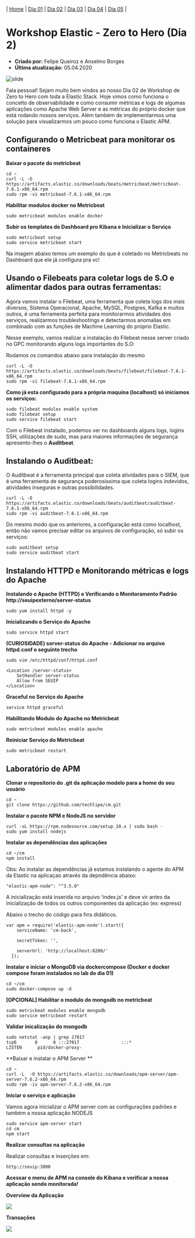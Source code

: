 | [Home](https://techlipe.github.io/Workshop-Zero-To-Hero) | [Dia 01](https://techlipe.github.io/Workshop-Zero-To-Hero/dia01-configuracoes) | [Dia 02](https://techlipe.github.io/Workshop-Zero-To-Hero/dia02-observabilidade) | [Dia 03](https://techlipe.github.io/Workshop-Zero-To-Hero/dia03-elasticsearch) | [Dia 04](https://techlipe.github.io/Workshop-Zero-To-Hero/dia04-logstash) | [Dia 05](https://techlipe.github.io/Workshop-Zero-To-Hero/dia05-kibana) | 

# Workshop Elastic - Zero to Hero (Dia 2)
* **Criado por:** Felipe Queiroz e Anselmo Borges <br>
* **Última atualização:** 05.04.2020

![slide](https://github.com/AnselmoBorges/zerotohero/blob/master/Slide1.jpg)

Fala pessoal! Sejam muito bem vindos ao nosso Dia 02 de Workshop de Zero to Hero com toda a Elastic Stack. Hoje vimos como funciona o conceito de observabilidade e como consumir métricas e logs de algumas aplicações como Apache Web Server e as métricas do próprio docker que está rodando nossos serviços. Além também de implementarmos uma solução para visualizarmos um pouco como funciona o Elastic APM.


## Configurando o Metricbeat para monitorar os containeres
**Baixar o pacote do metricbeat**
```
cd ~
curl -L -O https://artifacts.elastic.co/downloads/beats/metricbeat/metricbeat-7.6.1-x86_64.rpm
sudo rpm -vi metricbeat-7.6.1-x86_64.rpm
```

**Habilitar modulos docker no Metricbeat**
```
sudo metricbeat modules enable docker
```

**Subir os templates de Dashboard pro Kibana e Inicializar o Serviço**
```
sudo metricbeat setup
sudo service metricbeat start
```
Na imagem abaixo temos um exemplo do que é coletado no Metricbeats no Dashboard que ele já configura pra vc!


## Usando o Filebeats para coletar logs de S.O e alimentar dados para outras ferramentas:
Agora vamos instalar o Filebeat, uma ferramenta que coleta logs dos mais diversos, Sistema Operacional, Apache, MySQL, Postgres, Kafka e muitos outros, é uma ferramenta perfeita para monitorarmos atividades dos serviços, realizarmos troubleshootings e detectarmos anomalias em combinado com as funções de Machine Learning do próprio Elastic.

Nesse exemplo, vamos realizar a instalação do Filebeat nesse server criado no GPC monitorando alguns logs importantes do S.O:

Rodamos os comandos abaixo para instalação do mesmo
```
curl -L -O https://artifacts.elastic.co/downloads/beats/filebeat/filebeat-7.6.1-x86_64.rpm
sudo rpm -vi filebeat-7.6.1-x86_64.rpm
```
**Como já esta configurado para a própria maquina (localhost) só iniciamos os serviços:**
```
sudo filebeat modules enable system
sudo filebeat setup
sudo service filebeat start
```
Com o Filebeat instalado, podemos ver no dashboards alguns logs, logins SSH, utilizações de sudo, mas para maiores informações de segurança apresento-lhes o **Auditbeat**.

## Instalando o Auditbeat:
O Auditbeat é a ferramenta principal que coleta atividades para o SIEM, que é uma ferramenta de segurança poderosissima que coleta logins indevidos, atividades inseguras e outras possibilidades.

```
curl -L -O https://artifacts.elastic.co/downloads/beats/auditbeat/auditbeat-7.6.1-x86_64.rpm
sudo rpm -vi auditbeat-7.6.1-x86_64.rpm
```

Do mesmo modo que os anteriores, a configuração está como localhost, então não vamos precisar editar os arquivos de configuração, só subir os serviços:
```
sudo auditbeat setup
sudo service auditbeat start
```

## Instalando HTTPD e Monitorando métricas e logs do Apache
**Instalando o Apache (HTTPD) e Verificando o Monitoramento Padrão http://seuipexterno/server-status**
```
sudo yum install httpd -y 
```
**Inicializando o Serviço do Apache**
```
sudo service httpd start
```

**(CURIOSIDADE) server-status do Apache - Adicionar no arquivo httpd.conf o seguinte trecho**
```
sudo vim /etc/httpd/conf/httpd.conf

<Location /server-status>
    SetHandler server-status
    Allow from SEUIP
</Location>
```
**Graceful no Serviço do Apache**
```
service httpd graceful
```

**Habilitando Modulo do Apache no Metricbeat**
```
sudo metricbeat modules enable apache
```

**Reiniciar Serviço do Metricbeat**
```
sudo metricbeat restart
```

## Laboratório de APM

**Clonar o repositorio do .git da aplicação modelo para a home do seu usuário**

```
cd ~
git clone https://github.com/techlipe/cm.git
```

**Instalar o pacote NPM e NodeJS no servidor**

```
curl -sL https://rpm.nodesource.com/setup_10.x | sudo bash -
sudo yum install nodejs
```

**Instalar as dependências das aplicações**
```
cd ~/cm
npm install
```

Obs: Ao instalar as dependências já estamos instalando o agente do APM da Elastic na aplicaçao através da depndência abaixo:
```
"elastic-apm-node": "^3.5.0"
```

A inicialização está inserida no arquivo 'index.js' e deve vir antes da inicialização de todos os outros componentes da aplicação (ex: express)

Abaixo o trecho do código para fins didáticos. 
```
var apm = require('elastic-apm-node').start({
    serviceName: 'cm-back',

    secretToken: '',

    serverUrl: 'http://localhost:8200/'
  });
```

**Instalar e iniciar o MongoDB via dockercompose (Docker e docker compose foram instalados no lab do dia 01)**
```
cd ~/cm
sudo docker-compose up -d
```

**[OPCIONAL] Habilitar o modulo do mongodb no metricbeat** 
```
sudo metricbeat modules enable mongodb
sudo service metricbeat restart
```

**Validar inicalização do mongodb**
```
sudo netstat -anp | grep 27017
tcp6       0      0 :::27017                :::*                    LISTEN      pid/docker-proxy- 
```

**Baixar e instalar o APM Server **

```
cd ~
curl -L  -O https://artifacts.elastic.co/downloads/apm-server/apm-server-7.6.2-x86_64.rpm
sudo rpm -iv apm-server-7.6.2-x86_64.rpm
```

**Iniciar o serviço e aplicação**

Vamos agora inicializar o APM server com as configurações padrões e também a nossa aplicação NODEJS
```
sudo service apm-server start
cd cm
npm start
```

**Realizar consultas na aplicação**

Realizar consultas e inserções em:

```
http://seuip:3000
```

**Acessar o menu de APM na console do Kibana e verificar a nossa aplicação sendo monitorada!**

**Overview da Aplicação**

![](apm-menu.JPG)

**Transações**

![](apm-requisicoes.JPG)
